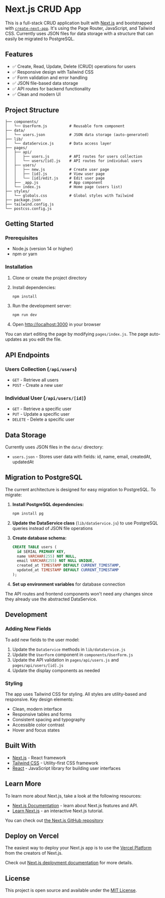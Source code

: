# Next.js CRUD App

This is a full-stack CRUD application built with [Next.js](https://nextjs.org) and  bootstrapped with [`create-next-app`](https://nextjs.org/docs/pages/api-reference/create-next-app). It's using the Page Router, JavaScript, and Tailwind CSS. Currently uses JSON files for data storage with a structure that can easily be migrated to PostgreSQL.

## Features

- ✅ Create, Read, Update, Delete (CRUD) operations for users
- ✅ Responsive design with Tailwind CSS
- ✅ Form validation and error handling
- ✅ JSON file-based data storage
- ✅ API routes for backend functionality
- ✅ Clean and modern UI

## Project Structure

```
├── components/
│   └── UserForm.js          # Reusable form component
├── data/
│   └── users.json           # JSON data storage (auto-generated)
├── lib/
│   └── dataService.js       # Data access layer
├── pages/
│   ├── api/
│   │   ├── users.js         # API routes for users collection
│   │   └── users/[id].js    # API routes for individual users
│   ├── users/
│   │   ├── new.js           # Create user page
│   │   ├── [id].js          # View user page
│   │   └── [id]/edit.js     # Edit user page
│   ├── _app.js              # App component
│   └── index.js             # Home page (users list)
├── styles/
│   └── globals.css          # Global styles with Tailwind
├── package.json
├── tailwind.config.js
└── postcss.config.js
```

## Getting Started

### Prerequisites

- Node.js (version 14 or higher)
- npm or yarn

### Installation

1. Clone or create the project directory
2. Install dependencies:
   ```bash
   npm install
   ```

3. Run the development server:
   ```bash
   npm run dev
   ```

4. Open [http://localhost:3000](http://localhost:3000) in your browser

You can start editing the page by modifying `pages/index.js`. The page auto-updates as you edit the file.

## API Endpoints

### Users Collection (`/api/users`)
- `GET` - Retrieve all users
- `POST` - Create a new user

### Individual User (`/api/users/[id]`)
- `GET` - Retrieve a specific user
- `PUT` - Update a specific user
- `DELETE` - Delete a specific user

## Data Storage

Currently uses JSON files in the `data/` directory:
- `users.json` - Stores user data with fields: id, name, email, createdAt, updatedAt

## Migration to PostgreSQL

The current architecture is designed for easy migration to PostgreSQL. To migrate:

1. **Install PostgreSQL dependencies:**
   ```bash
   npm install pg
   ```

2. **Update the DataService class** (`lib/dataService.js`) to use PostgreSQL queries instead of JSON file operations

3. **Create database schema:**
   ```sql
   CREATE TABLE users (
     id SERIAL PRIMARY KEY,
     name VARCHAR(255) NOT NULL,
     email VARCHAR(255) NOT NULL UNIQUE,
     created_at TIMESTAMP DEFAULT CURRENT_TIMESTAMP,
     updated_at TIMESTAMP DEFAULT CURRENT_TIMESTAMP
   );
   ```

4. **Set up environment variables** for database connection

The API routes and frontend components won't need any changes since they already use the abstracted DataService.

## Development

### Adding New Fields

To add new fields to the user model:

1. Update the `DataService` methods in `lib/dataService.js`
2. Update the `UserForm` component in `components/UserForm.js`
3. Update the API validation in `pages/api/users.js` and `pages/api/users/[id].js`
4. Update the display components as needed

### Styling

The app uses Tailwind CSS for styling. All styles are utility-based and responsive. Key design elements:

- Clean, modern interface
- Responsive tables and forms
- Consistent spacing and typography
- Accessible color contrast
- Hover and focus states

## Built With

- [Next.js](https://nextjs.org/) - React framework
- [Tailwind CSS](https://tailwindcss.com/) - Utility-first CSS framework
- [React](https://reactjs.org/) - JavaScript library for building user interfaces

## Learn More

To learn more about Next.js, take a look at the following resources:

- [Next.js Documentation](https://nextjs.org/docs) - learn about Next.js features and API.
- [Learn Next.js](https://nextjs.org/learn-pages-router) - an interactive Next.js tutorial.

You can check out [the Next.js GitHub repository](https://github.com/vercel/next.js)

## Deploy on Vercel

The easiest way to deploy your Next.js app is to use the [Vercel Platform](https://vercel.com/new?utm_medium=default-template&filter=next.js&utm_source=create-next-app&utm_campaign=create-next-app-readme) from the creators of Next.js.

Check out [Next.js deployment documentation](https://nextjs.org/docs/pages/building-your-application/deploying) for more details.

## License

This project is open source and available under the [MIT License](LICENSE).

